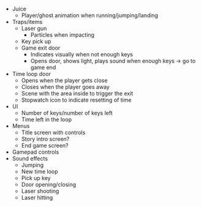 * Juice
  * Player/ghost animation when running/jumping/landing
* Traps/items
  * Laser gun
    * Particles when impacting
  * Key pick up
  * Game exit door
    * Indicates visually when not enough keys
    * Opens door, shows light, plays sound when enough keys -> go to game end
* Time loop door
  * Opens when the player gets close
  * Closes when the player goes away
  * Scene with the area inside to trigger the exit
  * Stopwatch icon to indicate resetting of time
* UI
  * Number of keys/number of keys left
  * Time left in the loop
* Menus
  * Title screen with controls
  * Story intro screen?
  * End game screen?
* Gamepad controls
* Sound effects
  * Jumping
  * New time loop
  * Pick up key
  * Door opening/closing
  * Laser shooting
  * Laser hitting
